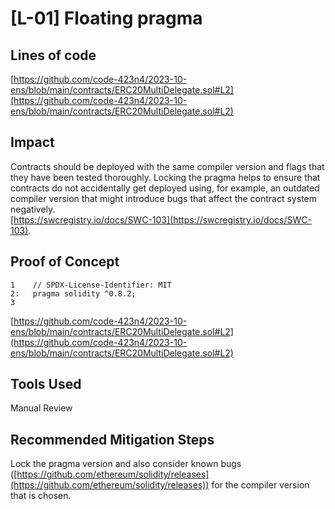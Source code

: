 # [L-01] Floating pragma
## Lines of code
[https://github.com/code-423n4/2023-10-ens/blob/main/contracts/ERC20MultiDelegate.sol#L2](https://github.com/code-423n4/2023-10-ens/blob/main/contracts/ERC20MultiDelegate.sol#L2)
## Impact
Contracts should be deployed with the same compiler version and flags that they have been tested thoroughly. Locking the pragma helps to ensure that contracts do not accidentally get deployed using, for example, an outdated compiler version that might introduce bugs that affect the contract system negatively.       
[https://swcregistry.io/docs/SWC-103](https://swcregistry.io/docs/SWC-103).
## Proof of Concept
````solidity
1    // SPDX-License-Identifier: MIT
2:   pragma solidity ^0.8.2;
3
````
[https://github.com/code-423n4/2023-10-ens/blob/main/contracts/ERC20MultiDelegate.sol#L2](https://github.com/code-423n4/2023-10-ens/blob/main/contracts/ERC20MultiDelegate.sol#L2)
## Tools Used
Manual Review
## Recommended Mitigation Steps
Lock the pragma version and also consider known bugs ([https://github.com/ethereum/solidity/releases](https://github.com/ethereum/solidity/releases)) for the compiler version that is chosen.